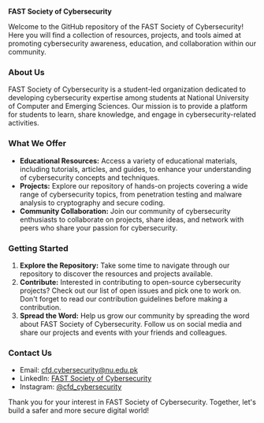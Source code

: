 **FAST Society of Cybersecurity**

Welcome to the GitHub repository of the FAST Society of Cybersecurity! Here you will find a collection of resources, projects, and tools aimed at promoting cybersecurity awareness, education, and collaboration within our community.

### About Us
FAST Society of Cybersecurity is a student-led organization dedicated to developing cybersecurity expertise among students at National University of Computer and Emerging Sciences. Our mission is to provide a platform for students to learn, share knowledge, and engage in cybersecurity-related activities.

### What We Offer
- **Educational Resources:** Access a variety of educational materials, including tutorials, articles, and guides, to enhance your understanding of cybersecurity concepts and techniques.
- **Projects:** Explore our repository of hands-on projects covering a wide range of cybersecurity topics, from penetration testing and malware analysis to cryptography and secure coding.
- **Community Collaboration:** Join our community of cybersecurity enthusiasts to collaborate on projects, share ideas, and network with peers who share your passion for cybersecurity.

### Getting Started
1. **Explore the Repository:** Take some time to navigate through our repository to discover the resources and projects available.
2. **Contribute:** Interested in contributing to open-source cybersecurity projects? Check out our list of open issues and pick one to work on. Don't forget to read our contribution guidelines before making a contribution.
3. **Spread the Word:** Help us grow our community by spreading the word about FAST Society of Cybersecurity. Follow us on social media and share our projects and events with your friends and colleagues.

### Contact Us
- Email: cfd.cybersecurity@nu.edu.pk
- LinkedIn: [FAST Society of Cybersecurity]([https://www.linkedin.com/company/fast-society-of-cybersecurity](https://www.linkedin.com/company/fast-society-of-cybersecurity-10/))
- Instagram: [@cfd_cybersecurity](https://www.instagram.com/cfd_cybersecurity/)

Thank you for your interest in FAST Society of Cybersecurity. Together, let's build a safer and more secure digital world!
